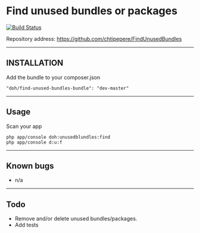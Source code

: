 Find unused bundles or packages
=================================

[![Build Status](https://travis-ci.org/chtipepere/FindUnusedBundles.svg?branch=master)](https://travis-ci.org/chtipepere/FindUnusedBundles)

Repository address: https://github.com/chtipepere/FindUnusedBundles

----------
INSTALLATION
------------
Add the bundle to your composer.json
```
"doh/find-unused-bundles-bundle": "dev-master"
```
----------
Usage
------------
Scan your app
```
php app/console doh:unusedblundles:find
php app/console d:u:f
```

----------
Known bugs
-----
* n/a

----------
Todo
-----
* Remove and/or delete unused bundles/packages.
* Add tests
